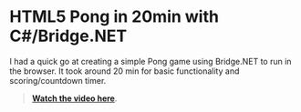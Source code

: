 # HTML5 Pong in 20min with C#/Bridge.NET

I had a quick go at creating a simple Pong game using Bridge.NET to run in the browser. It took around 20 min for basic functionality and scoring/countdown timer.

> **[Watch the video here](http://blog.dantup.com/2016/06/html5-pong-in-20min-with-csharp-bridgedotnet/)**.
